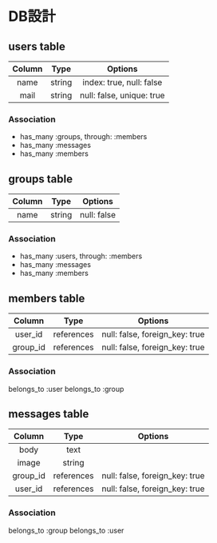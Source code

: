 


# DB設計

## users table

|Column|Type  |Options    |
|:----:|:----:|:---------:|
|name  |string|index: true, null: false|
|mail  |string|null: false, unique: true|

### Association
- has_many :groups, through: :members
- has_many :messages
- has_many :members


## groups table

|Column|Type  |Options    |
|:----:|:----:|:---------:|
|name  |string|null: false|

### Association
- has_many :users, through: :members
- has_many :messages
- has_many :members


## members table

|Column|Type  |Options    |
|:----:|:----:|:---------:|
|user_id|references|null: false, foreign_key: true|
|group_id|references|null: false, foreign_key: true|

### Association
belongs_to :user
belongs_to :group


## messages table

|Column|Type  |Options    |
|:----:|:----:|:---------:|
|body  |text  |           |
|image |string|           |
|group_id|references|null: false, foreign_key: true|
|user_id|references|null: false, foreign_key: true|

### Association
belongs_to :group
belongs_to :user
